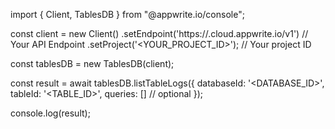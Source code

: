 import { Client, TablesDB } from "@appwrite.io/console";

const client = new Client()
    .setEndpoint('https://<REGION>.cloud.appwrite.io/v1') // Your API Endpoint
    .setProject('<YOUR_PROJECT_ID>'); // Your project ID

const tablesDB = new TablesDB(client);

const result = await tablesDB.listTableLogs({
    databaseId: '<DATABASE_ID>',
    tableId: '<TABLE_ID>',
    queries: [] // optional
});

console.log(result);
